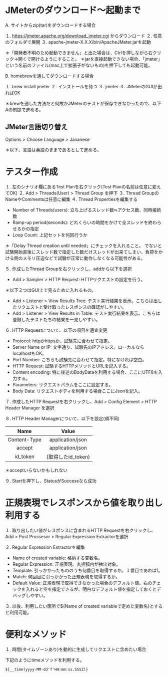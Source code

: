 # JMeterのダウンロード〜起動まで

A. サイトからzip(tar)をダウンロードする場合

１. https://jmeter.apache.org/download_jmeter.cgi からダウンロード
２. 任意のフォルダで展開
３. apache-jmeter-X.X.X/bin/ApacheJMeter.jarを起動

＊「開発者不明のため起動できません」と出た場合は、Ctrlを押しながら右クリック→開くで開けるようにすること。
＊jarを直接起動できない場合、「jmeter」という名前のファイル(mac上で拡張子がないもの)を押下しても起動可能。

B. homebrewを通してダウンロードする場合

１. brew install jmeter
２. インストールを待つ
３. jmeter
４. JMeterのGUIが出ればOK

＊brewを通した方法だと何故かJMeterのテストが保存できなかったので、以下Aの前提で進める。

## JMeter言語切り替え

Options > Choose Language > Jananese

＊以下、言語は英語のままであるとして進める。

# テスター作成

１. 左のシナリオ欄にあるTest Planを右クリック(Test Planの名前は任意に変えてOK)
２. Add > Threads(User) > Thread Group を押下
３. Thread GroupのNameやCommentsは任意に編集
４. Thread Propertiesを編集する

- Number of Threads(users): 立ち上げるスレッド数≒アクセス数、同時接続数
- Ramp-up period(seconds): どれくらいの時間をかけて全スレッドを終わらせるかの指定
- Loop Count: 上記セットを何回行うか

＊「Delay Thread creation until needed」にチェックを入れること。
でないと試験開始直後にスレッド数で指定した数だけスレッドが出来てしまい、負荷をかける側のメモリ圧迫などで試験が正常に動作しなくなる可能性がある。

５. 作成したThread Groupを右クリックし、addから以下を選択

- Add > Sampler > HTTP Request: HTTPリクエストの設定を行う。

＊以下２つはGUI上で見るために入れるもの。

- Add > Listener > View Results Tree: テスト実行結果を表示。こちらは出したリクエストと受け取ったレスポンスの確認がしやすい。
- Add > Listener > View Results in Table: テスト実行結果を表示。こちらは登録したテストたちの結果を一見しやすい。

６. HTTP Requestについて、以下の項目を適宜変更

- Protocol: httpかhttpsか、試験先に合わせて指定。
- Server Name or IP: 文字通り、試験先のIPアドレス。ローカルならlocalhostもOK。
- Port Number: こちらも試験先に合わせて指定。特になければ空白。
- HTTP Request: 試験するHTTPメソッドとURLを記入する。
- Content encoding: 特に後述のBodyDataを利用する場合、ここにUTF8を入力する。
- Parameters: リクエストパラムをここに設定する。
- Body Data: リクエストボディを利用する場合ここにJsonを記入。

７. 作成したHTTP Requestを右クリックし、Add > Config Element > HTTP Header Manager を選択

８. HTTP Header Managerについて、以下を設定(順不同)

| Name | Value |
| :--: | :---: |
| Content-Type | application/json |
| accept | application/json |
| id_token | (取得したid_token) |

＊acceptいらないかもしれない

９. Startを押下し、StatusがSuccessなら成功

# 正規表現でレスポンスから値を取り出し利用する

１. 取り出したい値がレスポンスに含まれるHTTP Requestを右クリックし、Add > Post Prossesor > Regular Expression Extractorを選択

２. Regular Expression Extractorを編集

- Name of created variable: 格納する変数名。
- Regular Expression: 正規表現。丸括弧内が抽出対象。
- Template: 引っかかったもののうち何番目を取得するか。１番目であれば$1$。
- Match: 何回目に引っかかった正規表現を取得するか。 
- Default Value: 正規表現で取得できなかった場合のデフォルト値。右のチェックを入れると空を指定できるが、明白なデフォルト値を指定しておくとデバッグしやすい。

３. 以後、利用したい箇所で${Name of created variableで定めた変数名}とすると利用可能。


# 便利なメソッド

１. 時間(タイムゾーンあり)を動的に生成してリクエストに含めたい場合

下記のようにtimeメソッドを利用する。

    ${__time(yyyy-MM-dd'T'HH:mm:ss.SSSZ)}


